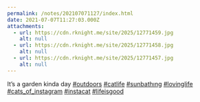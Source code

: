 ```yaml
---
permalink: /notes/202107071127/index.html
date: 2021-07-07T11:27:03.000Z
attachments:
  - url: https://cdn.rknight.me/site/2025/12771459.jpg
    alt: null
  - url: https://cdn.rknight.me/site/2025/12771458.jpg
    alt: null
  - url: https://cdn.rknight.me/site/2025/12771457.jpg
    alt: null
---
```


It’s a garden kinda day <a href="https://pixelfed.social/discover/tags/outdoors?src=hash" title="#outdoors" class="u-url hashtag" rel="external nofollow noopener">#outdoors</a> <a href="https://pixelfed.social/discover/tags/catlife?src=hash" title="#catlife" class="u-url hashtag" rel="external nofollow noopener">#catlife</a> <a href="https://pixelfed.social/discover/tags/sunbathıng?src=hash" title="#sunbathıng" class="u-url hashtag" rel="external nofollow noopener">#sunbathıng</a> <a href="https://pixelfed.social/discover/tags/lovinglife?src=hash" title="#lovinglife" class="u-url hashtag" rel="external nofollow noopener">#lovinglife</a> <a href="https://pixelfed.social/discover/tags/cats_of_instagram?src=hash" title="#cats_of_instagram" class="u-url hashtag" rel="external nofollow noopener">#cats_of_instagram</a> <a href="https://pixelfed.social/discover/tags/instacat?src=hash" title="#instacat" class="u-url hashtag" rel="external nofollow noopener">#instacat</a> <a href="https://pixelfed.social/discover/tags/lifeisgood?src=hash" title="#lifeisgood" class="u-url hashtag" rel="external nofollow noopener">#lifeisgood</a>
